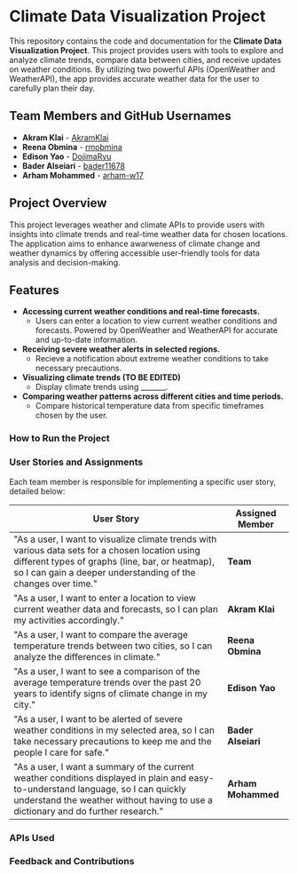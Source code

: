 # Climate Data Visualization Project

This repository contains the code and documentation for the **Climate Data Visualization Project**. 
This project provides users with tools to explore and analyze climate trends, compare data between cities, and receive updates on weather conditions.
By utilizing two powerful APIs (OpenWeather and WeatherAPI), the app provides accurate weather data for the user to carefully plan their day.

## Team Members and GitHub Usernames

- **Akram Klai** - [AkramKlai](https://github.com/AkramKlai)
- **Reena Obmina** - [rmobmina](https://github.com/rmobmina)
- **Edison Yao** - [DojimaRyu](https://github.com/DojimaRyu)
- **Bader Alseiari** - [bader11678](https://github.com/bader11678)
- **Arham Mohammed** - [arham-w17](https://github.com/arham-w17)

## Project Overview

This project leverages weather and climate APIs to provide users with insights into climate trends and real-time weather data for chosen locations. 
The application aims to enhance awarweness of climate change and weather dynamics by offering accessible user-friendly tools for data analysis and decision-making.

## Features
- **Accessing current weather conditions and real-time forecasts.**
  - Users can enter a location to view current weather conditions and forecasts. Powered by OpenWeather and WeatherAPI for accurate and up-to-date information.
- **Receiving severe weather alerts in selected regions.**
  - Recieve a notification about extreme weather conditions to take necessary precautions.
- **Visualizing climate trends (**TO BE EDITED**)**
  - Display climate trends using _______. 
- **Comparing weather patterns across different cities and time periods.**
  - Compare historical temperature data from specific timeframes chosen by the user.


### How to Run the Project


### User Stories and Assignments

Each team member is responsible for implementing a specific user story, detailed below:

| User Story | Assigned Member |
|------------|-----------------|
| "As a user, I want to visualize climate trends with various data sets for a chosen location using different types of graphs (line, bar, or heatmap), so I can gain a deeper understanding of the changes over time." | **Team** |
| "As a user, I want to enter a location to view current weather data and forecasts, so I can plan my activities accordingly." | **Akram Klai** |
| "As a user, I want to compare the average temperature trends between two cities, so I can analyze the differences in climate." | **Reena Obmina** |
| "As a user, I want to see a comparison of the average temperature trends over the past 20 years to identify signs of climate change in my city." | **Edison Yao** |
| "As a user, I want to be alerted of severe weather conditions in my selected area, so I can take necessary precautions to keep me and the people I care for safe." | **Bader Alseiari** |
| "As a user, I want a summary of the current weather conditions displayed in plain and easy-to-understand language, so I can quickly understand the weather without having to use a dictionary and do further research." | **Arham Mohammed** |


### APIs Used


### Feedback and Contributions


